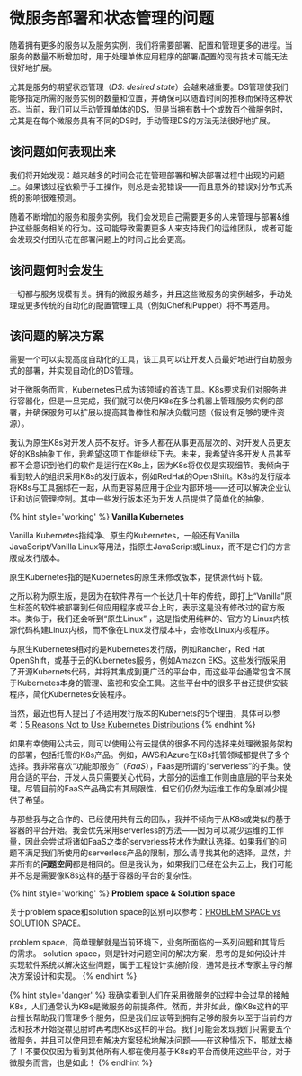 # 微服务部署和状态管理的问题
随着拥有更多的服务以及服务实例，我们将需要部署、配置和管理更多的进程。当服务的数量不断增加时，用于处理单体应用程序的部署/配置的现有技术可能无法很好地扩展。

尤其是服务的期望状态管理（*DS: desired state*）会越来越重要。DS管理使我们能够指定所需的服务实例的数量和位置，并确保可以随着时间的推移而保持这种状态。当前，我们可以手动管理单体的DS，但是当拥有数十个或数百个微服务时，尤其是在每个微服务具有不同的DS时，手动管理DS的方法无法很好地扩展。

## 该问题如何表现出来
我们将开始发现：越来越多的时间会花在管理部署和解决部署过程中出现的问题上。如果该过程依赖于手工操作，则总是会犯错误——而且意外的错误对分布式系统的影响很难预测。

随着不断增加的服务和服务实例，我们会发现自己需要更多的人来管理与部署&维护这些服务相关的行为。这可能导致需要更多人来支持我们的运维团队，或者可能会发现交付团队花在部署问题上的时间占比会更高。

## 该问题何时会发生
一切都与服务规模有关。拥有的微服务越多，并且这些微服务的实例越多，手动处理或更多传统的自动化的配置管理工具（例如Chef和Puppet）将不再适用。

## 该问题的解决方案
需要一个可以实现高度自动化的工具，该工具可以让开发人员最好地进行自助服务式的部署，并实现自动化的DS管理。

对于微服务而言，Kubernetes已成为该领域的首选工具。K8s要求我们对服务进行容器化，但是一旦完成，我们就可以使用K8s在多台机器上管理服务实例的部署，并确保服务可以扩展以提高其鲁棒性和解决负载问题（假设有足够的硬件资源）。

我认为原生K8s对开发人员不友好。许多人都在从事更高层次的、对开发人员更友好的K8s抽象工作，我希望这项工作能继续下去。未来，我希望许多开发人员甚至都不会意识到他们的软件是运行在K8s上，因为K8s将仅仅是实现细节。我倾向于看到较大的组织采用K8s的发行版本，例如RedHat的OpenShift。K8s的发行版本将K8s与工具捆绑在一起，从而更容易应用于企业内部环境——还可以解决企业认证和访问管理控制。其中一些发行版本还为开发人员提供了简单化的抽象。

{% hint style='working' %}
**Vanilla Kubernetes**

Vanilla Kubernetes指纯净、原生的Kubernetes，一般还有Vanilla JavaScript/Vanilla Linux等用法，指原生JavaScript或Linux，而不是它们的方言版或发行版本。

原生Kubernetes指的是Kubernetes的原生未修改版本，提供源代码下载。

之所以称为原生版，是因为在软件界有一个长达几十年的传统，即打上“Vanilla”原生标签的软件被部署到任何应用程序或平台上时，表示这是没有修改过的官方版本。类似于，我们还会听到“原生Linux” ，这是指使用纯粹的、官方的 Linux内核源代码构建Linux内核，而不像在Linux发行版本中，会修改Linux内核程序。

与原生Kubernetes相对的是Kubernetes发行版，例如Rancher，Red Hat OpenShift，或基于云的Kubernetes服务，例如Amazon EKS。这些发行版采用了开源Kubernets代码，并将其集成到更广泛的平台中，而这些平台通常包含不属于Kubernetes本身的管理、监视和安全工具。这些平台中的很多平台还提供安装程序，简化Kubernetes安装程序。

当然，最近也有人提出了不适用发行版本的Kubernets的5个理由，具体可以参考：[5 Reasons Not to Use Kubernetes Distributions](https://www.itprotoday.com/devops/5-reasons-not-use-kubernetes-distributions)
{% endhint %}

如果有幸使用公共云，则可以使用公有云提供的很多不同的选择来处理微服务架构的部署，包括托管的K8s产品。例如，AWS和Azure在K8s托管领域都提供了多个选择。我非常喜欢“功能即服务”（*FaaS*），Faas是所谓的“serverless”的子集。使用合适的平台，开发人员只需要关心代码，大部分的运维工作则由底层的平台来处理。尽管目前的FaaS产品确实有其局限性，但它们仍然为运维工作的急剧减少提供了希望。

与那些我与之合作的、已经使用共有云的团队，我并不倾向于从K8s或类似的基于容器的平台开始。我会优先采用serverless的方法——因为可以减少运维的工作量，因此会尝试将诸如FaaS之类的serverless技术作为默认选择。如果我们的问题不满足我们所使用的serverless产品的限制，那么请寻找其他的选择。显然，并非所有的**问题空间**都是相同的。但是我认为，如果我们已经在公共云上，我们可能并不总是需要像K8s这样的基于容器的平台的复杂性。

<span id='problemspacesolutionspace'></span>
{% hint style='working' %}
**Problem space & Solution space**

关于problem space和solution space的区别可以参考：[PROBLEM SPACE vs SOLUTION SPACE](https://medium.com/@nikhilgupta08/problem-space-vs-solution-space-f970d4ace5c)。

problem space，简单理解就是当前环境下，业务所面临的一系列问题和其背后的需求。
solution space，则是针对问题空间的解决方案，思考的是如何设计并实现软件系统以解决这些问题，属于工程设计实施阶段，通常是技术专家主导的解决方案设计和实现。
{% endhint %}

{% hint style='danger' %}
我确实看到人们在采用微服务的过程中会过早的接触K8s，人们通常认为K8s是微服务的前提条件。然而，并非如此，像K8s这样的平台擅长帮助我们管理多个服务，但是我们应该等到拥有足够的服务以至于当前的方法和技术开始捉襟见肘时再考虑K8s这样的平台。我们可能会发现我们只需要五个微服务，并且可以使用现有解决方案轻松地解决问题——在这种情况下，那就太棒了！不要仅仅因为看到其他所有人都在使用基于K8s的平台而使用这些平台，对于微服务而言，也是如此！
{% endhint %}